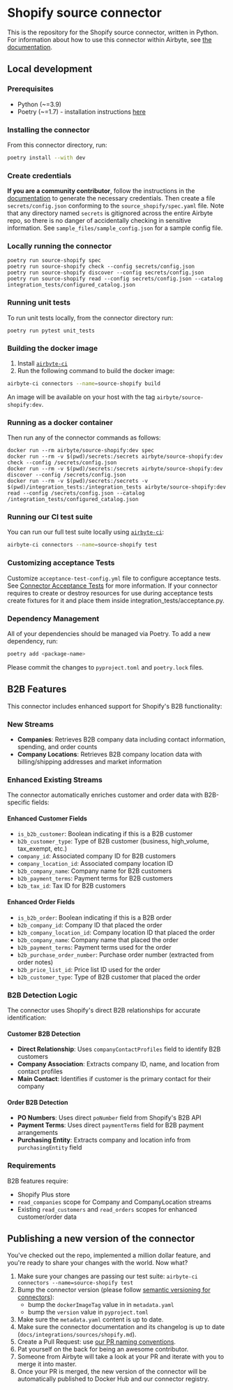 # Shopify source connector

This is the repository for the Shopify source connector, written in Python.
For information about how to use this connector within Airbyte, see [the documentation](https://docs.airbyte.com/integrations/sources/shopify).

## Local development

### Prerequisites

- Python (~=3.9)
- Poetry (~=1.7) - installation instructions [here](https://python-poetry.org/docs/#installation)

### Installing the connector

From this connector directory, run:

```bash
poetry install --with dev
```

### Create credentials

**If you are a community contributor**, follow the instructions in the [documentation](https://docs.airbyte.com/integrations/sources/shopify)
to generate the necessary credentials. Then create a file `secrets/config.json` conforming to the `source_shopify/spec.yaml` file.
Note that any directory named `secrets` is gitignored across the entire Airbyte repo, so there is no danger of accidentally checking in sensitive information.
See `sample_files/sample_config.json` for a sample config file.

### Locally running the connector

```
poetry run source-shopify spec
poetry run source-shopify check --config secrets/config.json
poetry run source-shopify discover --config secrets/config.json
poetry run source-shopify read --config secrets/config.json --catalog integration_tests/configured_catalog.json
```

### Running unit tests

To run unit tests locally, from the connector directory run:

```
poetry run pytest unit_tests
```

### Building the docker image

1. Install [`airbyte-ci`](https://github.com/airbytehq/airbyte/blob/master/airbyte-ci/connectors/pipelines/README.md)
2. Run the following command to build the docker image:

```bash
airbyte-ci connectors --name=source-shopify build
```

An image will be available on your host with the tag `airbyte/source-shopify:dev`.

### Running as a docker container

Then run any of the connector commands as follows:

```
docker run --rm airbyte/source-shopify:dev spec
docker run --rm -v $(pwd)/secrets:/secrets airbyte/source-shopify:dev check --config /secrets/config.json
docker run --rm -v $(pwd)/secrets:/secrets airbyte/source-shopify:dev discover --config /secrets/config.json
docker run --rm -v $(pwd)/secrets:/secrets -v $(pwd)/integration_tests:/integration_tests airbyte/source-shopify:dev read --config /secrets/config.json --catalog /integration_tests/configured_catalog.json
```

### Running our CI test suite

You can run our full test suite locally using [`airbyte-ci`](https://github.com/airbytehq/airbyte/blob/master/airbyte-ci/connectors/pipelines/README.md):

```bash
airbyte-ci connectors --name=source-shopify test
```

### Customizing acceptance Tests

Customize `acceptance-test-config.yml` file to configure acceptance tests. See [Connector Acceptance Tests](https://docs.airbyte.com/connector-development/testing-connectors/connector-acceptance-tests-reference) for more information.
If your connector requires to create or destroy resources for use during acceptance tests create fixtures for it and place them inside integration_tests/acceptance.py.

### Dependency Management

All of your dependencies should be managed via Poetry.
To add a new dependency, run:

```bash
poetry add <package-name>
```

Please commit the changes to `pyproject.toml` and `poetry.lock` files.

## B2B Features

This connector includes enhanced support for Shopify's B2B functionality:

### New Streams

- **Companies**: Retrieves B2B company data including contact information, spending, and order counts
- **Company Locations**: Retrieves B2B company location data with billing/shipping addresses and market information

### Enhanced Existing Streams

The connector automatically enriches customer and order data with B2B-specific fields:

#### Enhanced Customer Fields
- `is_b2b_customer`: Boolean indicating if this is a B2B customer
- `b2b_customer_type`: Type of B2B customer (business, high_volume, tax_exempt, etc.)
- `company_id`: Associated company ID for B2B customers
- `company_location_id`: Associated company location ID
- `b2b_company_name`: Company name for B2B customers
- `b2b_payment_terms`: Payment terms for B2B customers
- `b2b_tax_id`: Tax ID for B2B customers

#### Enhanced Order Fields
- `is_b2b_order`: Boolean indicating if this is a B2B order
- `b2b_company_id`: Company ID that placed the order
- `b2b_company_location_id`: Company location ID that placed the order
- `b2b_company_name`: Company name that placed the order
- `b2b_payment_terms`: Payment terms used for the order
- `b2b_purchase_order_number`: Purchase order number (extracted from order notes)
- `b2b_price_list_id`: Price list ID used for the order
- `b2b_customer_type`: Type of B2B customer that placed the order

### B2B Detection Logic

The connector uses Shopify's direct B2B relationships for accurate identification:

#### Customer B2B Detection
- **Direct Relationship**: Uses `companyContactProfiles` field to identify B2B customers
- **Company Association**: Extracts company ID, name, and location from contact profiles
- **Main Contact**: Identifies if customer is the primary contact for their company

#### Order B2B Detection  
- **PO Numbers**: Uses direct `poNumber` field from Shopify's B2B API
- **Payment Terms**: Uses direct `paymentTerms` field for B2B payment arrangements
- **Purchasing Entity**: Extracts company and location info from `purchasingEntity` field

### Requirements

B2B features require:
- Shopify Plus store
- `read_companies` scope for Company and CompanyLocation streams
- Existing `read_customers` and `read_orders` scopes for enhanced customer/order data

## Publishing a new version of the connector

You've checked out the repo, implemented a million dollar feature, and you're ready to share your changes with the world. Now what?

1. Make sure your changes are passing our test suite: `airbyte-ci connectors --name=source-shopify test`
2. Bump the connector version (please follow [semantic versioning for connectors](https://docs.airbyte.com/contributing-to-airbyte/resources/pull-requests-handbook/#semantic-versioning-for-connectors)):
   - bump the `dockerImageTag` value in in `metadata.yaml`
   - bump the `version` value in `pyproject.toml`
3. Make sure the `metadata.yaml` content is up to date.
4. Make sure the connector documentation and its changelog is up to date (`docs/integrations/sources/shopify.md`).
5. Create a Pull Request: use [our PR naming conventions](https://docs.airbyte.com/contributing-to-airbyte/resources/pull-requests-handbook/#pull-request-title-convention).
6. Pat yourself on the back for being an awesome contributor.
7. Someone from Airbyte will take a look at your PR and iterate with you to merge it into master.
8. Once your PR is merged, the new version of the connector will be automatically published to Docker Hub and our connector registry.
